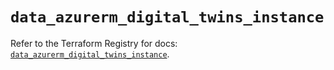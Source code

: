 # `data_azurerm_digital_twins_instance`

Refer to the Terraform Registry for docs: [`data_azurerm_digital_twins_instance`](https://registry.terraform.io/providers/hashicorp/azurerm/4.39.0/docs/data-sources/digital_twins_instance).
